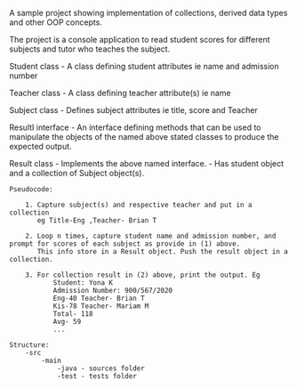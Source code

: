 
   A sample project showing implementation of collections, derived data types and other OOP concepts.
   
   The project is a console application to read student scores for different subjects and tutor who teaches the subject.
   
   Student class
		- A class defining student attributes ie name and admission number
		
   Teacher class
		- A class defining teacher attribute(s) ie  name
   
   Subject class
		- Defines subject attributes ie title, score and Teacher
   
   ResultI interface
		- An interface defining methods that can be used to manipulate the objects of the named above stated classes to produce the expected output.
		
   Result class
		- Implements the above named interface.
		- Has student object and a collection of Subject object(s).
		

	Pseudocode:
	
		1. Capture subject(s) and respective teacher and put in a collection
	       eg Title-Eng ,Teacher- Brian T

	    2. Loop n times, capture student name and admission number, and prompt for scores of each subject as provide in (1) above.
	       This info store in a Result object. Push the result object in a collection.

	    3. For collection result in (2) above, print the output. Eg
	           Student: Yona K
	           Admission Number: 900/567/2020
	           Eng-40 Teacher- Brian T
	           Kis-78 Teacher- Mariam M
	           Total- 118
	           Avg- 59
	           ...
			 
	Structure:
		-src
			-main
				-java - sources folder
				-test - tests folder